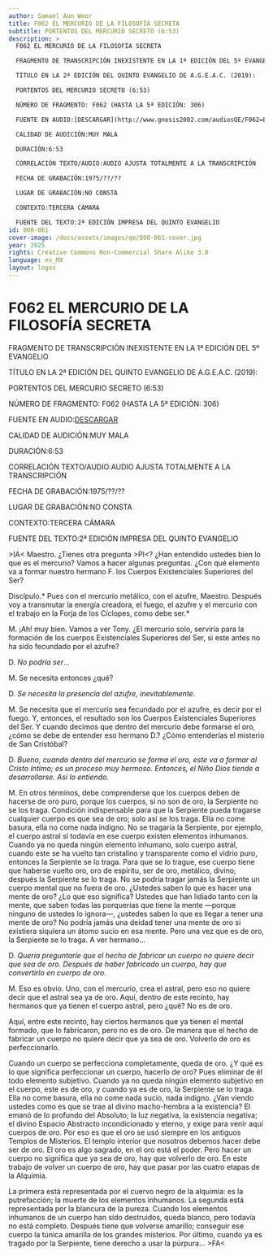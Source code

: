 ```yaml
---
author: Samael Aun Weor
title: F062 EL MERCURIO DE LA FILOSOFÍA SECRETA
subtitle: PORTENTOS DEL MERCURIO SECRETO (6:53)
description: >
  F062 EL MERCURIO DE LA FILOSOFÍA SECRETA

  FRAGMENTO DE TRANSCRIPCIÓN INEXISTENTE EN LA 1ª EDICIÓN DEL 5º EVANGELIO

  TÍTULO EN LA 2ª EDICIÓN DEL QUINTO EVANGELIO DE A.G.E.A.C. (2019):

  PORTENTOS DEL MERCURIO SECRETO (6:53)

  NÚMERO DE FRAGMENTO: F062 (HASTA LA 5ª EDICIÓN: 306)

  FUENTE EN AUDIO:[DESCARGAR](http://www.gnosis2002.com/audiosQE/F062=EL-MERCURIO-DE-LA-FILOSOFIA-SECRETA.zip)

  CALIDAD DE AUDICIÓN:MUY MALA

  DURACIÓN:6:53

  CORRELACIÓN TEXTO/AUDIO:AUDIO AJUSTA TOTALMENTE A LA TRANSCRIPCIÓN

  FECHA DE GRABACIÓN:1975/??/??

  LUGAR DE GRABACIÓN:NO CONSTA

  CONTEXTO:TERCERA CÁMARA

  FUENTE DEL TEXTO:2ª EDICIÓN IMPRESA DEL QUINTO EVANGELIO
id: 008-061
cover-image: /docs/assets/images/qe/008-061-cover.jpg
year: 2025
rights: Creative Commons Non-Commercial Share Alike 3.0
language: es_MX
layout: logos
---
```

# F062 EL MERCURIO DE LA FILOSOFÍA SECRETA

FRAGMENTO DE TRANSCRIPCIÓN INEXISTENTE EN LA 1ª EDICIÓN DEL 5º EVANGELIO

TÍTULO EN LA 2ª EDICIÓN DEL QUINTO EVANGELIO DE A.G.E.A.C. (2019):

PORTENTOS DEL MERCURIO SECRETO (6:53)

NÚMERO DE FRAGMENTO: F062 (HASTA LA 5ª EDICIÓN: 306)

FUENTE EN AUDIO:[DESCARGAR](http://www.gnosis2002.com/audiosQE/F062=EL-MERCURIO-DE-LA-FILOSOFIA-SECRETA.zip)

CALIDAD DE AUDICIÓN:MUY MALA

DURACIÓN:6:53

CORRELACIÓN TEXTO/AUDIO:AUDIO AJUSTA TOTALMENTE A LA TRANSCRIPCIÓN

FECHA DE GRABACIÓN:1975/??/??

LUGAR DE GRABACIÓN:NO CONSTA

CONTEXTO:TERCERA CÁMARA

FUENTE DEL TEXTO:2ª EDICIÓN IMPRESA DEL QUINTO EVANGELIO

\>IA< Maestro. ¿Tienes otra pregunta \>PI<? ¿Han entendido ustedes bien lo que es el mercurio? Vamos a hacer algunas preguntas. ¿Con qué elemento va a formar nuestro hermano F. los Cuerpos Existenciales Superiores del Ser?

Discípulo.* Pues con el mercurio metálico, con el azufre, Maestro. Después voy a transmutar la energía creadora, el fuego, el azufre y el mercurio con el trabajo en la Forja de los Cíclopes, como debe ser.*

M. ¡Ah! muy bien. Vamos a ver Tony. ¿El mercurio solo, serviría para la formación de los cuerpos Existenciales Superiores del Ser, si este antes no ha sido fecundado por el azufre?

D. *No podría ser*...

M. Se necesita entonces ¿qué?

D. *Se necesita la presencia del azufre, inevitablemente*.

M. Se necesita que el mercurio sea fecundado por el azufre, es decir por el fuego. Y, entonces, el resultado son los Cuerpos Existenciales Superiores del Ser. Y cuando decimos que dentro del mercurio debe formarse el oro, ¿cómo se debe de entender eso hermano D.? ¿Cómo entenderías el misterio de San Cristóbal?

D. *Bueno, cuando dentro del mercurio se forma el oro, este va a formar al Cristo íntimo; es un proceso muy hermoso. Entonces, el Niño Dios tiende a desarrollarse. Así lo entiendo.*

M. En otros términos, debe comprenderse que los cuerpos deben de hacerse de oro puro, porque los cuerpos, si no son de oro, la Serpiente no se los traga. Condición indispensable para que la Serpiente pueda tragarse cualquier cuerpo es que sea de oro; solo así se los traga. Ella no come basura, ella no come nada indigno. No se tragaría la Serpiente, por ejemplo, el cuerpo astral si todavía en ese cuerpo existen elementos inhumanos. Cuando ya no queda ningún elemento inhumano, solo cuerpo astral, cuando este se ha vuelto tan cristalino y transparente como el vidrio puro, entonces la Serpiente se lo traga. Para que se lo trague, ese cuerpo tiene que haberse vuelto oro, oro de espíritu, ser de oro, metálico, divino; después la Serpiente se lo traga. No se podría tragar jamás la Serpiente un cuerpo mental que no fuera de oro. ¿Ustedes saben lo que es hacer una mente de oro? ¿Lo que eso significa? Ustedes que han lidiado tanto con la mente, que saben todas las porquerías que tiene la mente —porque ninguno de ustedes lo ignora—, ¿ustedes saben lo que es llegar a tener una mente de oro? No podría jamás una deidad tener una mente de oro si existiera siquiera un átomo sucio en esa mente. Pero una vez que es de oro, la Serpiente se lo traga. A ver hermano...

D. *Quería preguntarle que el hecho de fabricar un cuerpo no quiere decir que sea de oro. Después de haber fabricado un cuerpo, hay que convertirlo en cuerpo de oro*.

M. Eso es obvio. Uno, con el mercurio, crea el astral, pero eso no quiere decir que el astral sea ya de oro. Aquí, dentro de este recinto, hay hermanos que ya tienen el cuerpo astral, pero ¿qué? No es de oro.

Aquí, entre este recinto, hay ciertos hermanos que ya tienen el mental formado, que lo fabricaron, pero no es de oro. De manera que el hecho de fabricar un cuerpo no quiere decir que ya sea de oro. Volverlo de oro es perfeccionarlo.

Cuando un cuerpo se perfecciona completamente, queda de oro. ¿Y qué es lo que significa perfeccionar un cuerpo, hacerlo de oro? Pues eliminar de él todo elemento subjetivo. Cuando ya no queda ningún elemento subjetivo en el cuerpo, este es de oro, y cuando ya es de oro, la Serpiente se lo traga. Ella no come basura, ella no come nada sucio, nada indigno. ¿Van viendo ustedes como es que se trae al divino macho-hembra a la existencia? El emanó de lo profundo del Absoluto; la luz negativa, la existencia negativa; el divino Espacio Abstracto incondicionado y eterno, y exige para venir aquí cuerpos de oro. Por eso es que el oro se usó siempre en los antiguos Templos de Misterios. El templo interior que nosotros debemos hacer debe ser de oro. El oro es algo sagrado, en el oro está el poder. Pero hacer un cuerpo no significa que ya sea de oro, hay que volverlo de oro. En este trabajo de volver un cuerpo de oro, hay que pasar por las cuatro etapas de la Alquimia.

La primera está representada por el cuervo negro de la alquimia: es la putrefacción; la muerte de los elementos inhumanos. La segunda está representada por la blancura de la pureza. Cuando los elementos inhumanos de un cuerpo han sido destruidos, queda blanco, pero todavía no está completo. Después tiene que volverse amarillo; conseguir ese cuerpo la túnica amarilla de los grandes misterios. Por último, cuando ya es tragado por la Serpiente, tiene derecho a usar la púrpura... \>FA<

